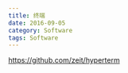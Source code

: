 ```yaml
---
title: 终端
date: 2016-09-05
category: Software
tags: Software
---
```


https://github.com/zeit/hyperterm
